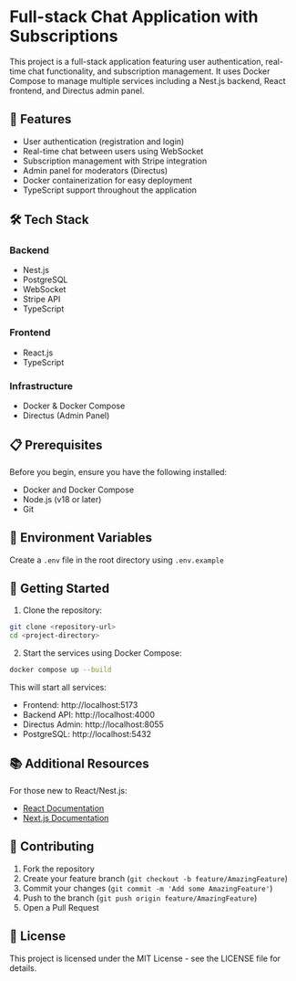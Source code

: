 # Full-stack Chat Application with Subscriptions

This project is a full-stack application featuring user authentication, real-time chat functionality, and subscription management. It uses Docker Compose to manage multiple services including a Nest.js backend, React frontend, and Directus admin panel.

## 🚀 Features

- User authentication (registration and login)
- Real-time chat between users using WebSocket
- Subscription management with Stripe integration
- Admin panel for moderators (Directus)
- Docker containerization for easy deployment
- TypeScript support throughout the application

## 🛠 Tech Stack

### Backend
- Nest.js
- PostgreSQL
- WebSocket
- Stripe API
- TypeScript

### Frontend
- React.js
- TypeScript

### Infrastructure
- Docker & Docker Compose
- Directus (Admin Panel)

## 📋 Prerequisites

Before you begin, ensure you have the following installed:
- Docker and Docker Compose
- Node.js (v18 or later)
- Git

## 🔑 Environment Variables

Create a `.env` file in the root directory using `.env.example`

## 🚀 Getting Started

1. Clone the repository:
```bash
git clone <repository-url>
cd <project-directory>
```

2. Start the services using Docker Compose:
```bash
docker compose up --build
```

This will start all services:
- Frontend: http://localhost:5173
- Backend API: http://localhost:4000
- Directus Admin: http://localhost:8055
- PostgreSQL: http://localhost:5432

## 📚 Additional Resources

For those new to React/Nest.js:
- [React Documentation](https://reactjs.org/docs/getting-started.html)
- [Next.js Documentation](https://docs.nestjs.com/)

## 🤝 Contributing

1. Fork the repository
2. Create your feature branch (`git checkout -b feature/AmazingFeature`)
3. Commit your changes (`git commit -m 'Add some AmazingFeature'`)
4. Push to the branch (`git push origin feature/AmazingFeature`)
5. Open a Pull Request

## 📝 License

This project is licensed under the MIT License - see the LICENSE file for details.

